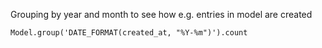 Grouping by year and month to see how e.g. entries in model are created
```
Model.group('DATE_FORMAT(created_at, "%Y-%m")').count
```
